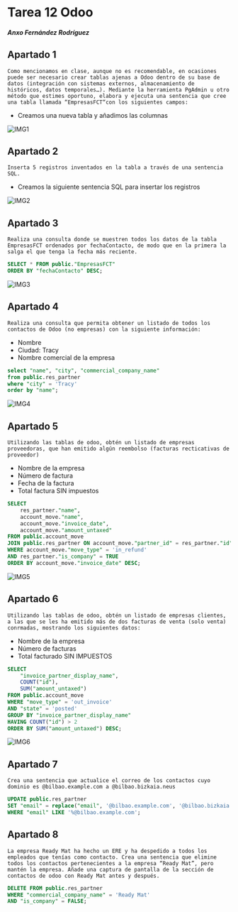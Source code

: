 # Tarea 12 Odoo
##### Anxo Fernández Rodríguez
## Apartado 1
`Como mencionamos en clase, aunque no es recomendable, en ocasiones puede ser
necesario crear tablas ajenas a Odoo dentro de su base de datos (integración con
sistemas externos, almacenamiento de históricos, datos temporales…). Mediante la
herramienta PgAdmin u otro método que estimes oportuno, elabora y ejecuta una
sentencia que cree una tabla llamada “EmpresasFCT“con los siguientes campos:`
- Creamos una nueva tabla y añadimos las columnas

![IMG1](imgs/img1.png)

## Apartado 2

`Inserta 5 registros inventados en la tabla a través de una sentencia SQL.`

- Creamos la siguiente sentencia SQL para insertar los registros

![IMG2](imgs/img2.png)

## Apartado 3

`Realiza una consulta donde se muestren todos los datos de la tabla EmpresasFCT
ordenados por fechaContacto, de modo que en la primera la salga el que tenga la
fecha más reciente.`

```sql
SELECT * FROM public."EmpresasFCT"  
ORDER BY "fechaContacto" DESC;
```

![IMG3](imgs/img3.png)

## Apartado 4
`Realiza una consulta que permita obtener un listado de todos los contactos de
Odoo (no empresas) con la siguiente información:`

- Nombre
- Ciudad: Tracy
- Nombre comercial de la empresa


```sql
select "name", "city", "commercial_company_name"
from public.res_partner
where "city" = 'Tracy'
order by "name";
```
![IMG4](imgs/img4.png)

## Apartado 5
`Utilizando las tablas de odoo, obtén un listado de empresas proveedoras, que han
emitido algún reembolso (facturas recticativas de proveedor)`

- Nombre de la empresa
- Número de factura
- Fecha de la factura
- Total factura SIN impuestos

```sql
SELECT 
    res_partner."name", 
    account_move."name", 
    account_move."invoice_date", 
    account_move."amount_untaxed"
FROM public.account_move
JOIN public.res_partner ON account_move."partner_id" = res_partner."id"
WHERE account_move."move_type" = 'in_refund'
AND res_partner."is_company" = TRUE
ORDER BY account_move."invoice_date" DESC;
``` 
![IMG5](imgs/img5.png)

## Apartado 6
`Utilizando las tablas de odoo, obtén un listado de empresas clientes, a las que se les
ha emitido más de dos facturas de venta (solo venta) conrmadas, mostrando los
siguientes datos:`

- Nombre de la empresa
- Número de facturas
- Total facturado SIN IMPUESTOS

```sql
SELECT 
    "invoice_partner_display_name", 
    COUNT("id"), 
    SUM("amount_untaxed")
FROM public.account_move
WHERE "move_type" = 'out_invoice'
AND "state" = 'posted'
GROUP BY "invoice_partner_display_name"
HAVING COUNT("id") > 2
ORDER BY SUM("amount_untaxed") DESC;
```

![IMG6](imgs/img6.png)

## Apartado 7

`Crea una sentencia que actualice el correo de los contactos cuyo dominio es
@bilbao.example.com a @bilbao.bizkaia.neus`

```sql
UPDATE public.res_partner
SET "email" = replace("email", '@bilbao.example.com', '@bilbao.bizkaia.eus')
WHERE "email" LIKE '%@bilbao.example.com';
```

## Apartado 8

`La empresa Ready Mat ha hecho un ERE y ha despedido a todos los empleados
que tenías como contacto. Crea una sentencia que elimine todos los contactos
pertenecientes a la empresa “Ready Mat”, pero mantén la empresa. Añade una
captura de pantalla de la sección de contactos de odoo con Ready Mat antes y
después.`

```sql
DELETE FROM public.res_partner
WHERE "commercial_company_name" = 'Ready Mat'
AND "is_company" = FALSE;
```
